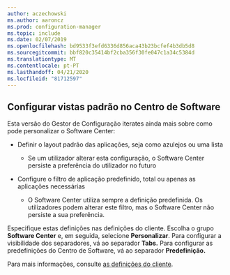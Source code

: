 ```yaml
---
author: aczechowski
ms.author: aaroncz
ms.prod: configuration-manager
ms.topic: include
ms.date: 02/07/2019
ms.openlocfilehash: bd9533f3efd6336d856aca43b23bcfef4b3db5d8
ms.sourcegitcommit: bbf820c35414bf2cba356f30fe047c1a34c5384d
ms.translationtype: MT
ms.contentlocale: pt-PT
ms.lasthandoff: 04/21/2020
ms.locfileid: "81712597"
---
```

## <a name="configure-default-views-in-software-center"></a><a name="bkmk_swctr"></a>Configurar vistas padrão no Centro de Software
<!--3612112-->

Esta versão do Gestor de Configuração iterates ainda mais sobre como pode personalizar o Software Center:
 
- Definir o layout padrão das aplicações, seja como azulejos ou uma lista  

    - Se um utilizador alterar esta configuração, o Software Center persiste a preferência do utilizador no futuro  

- Configure o filtro de aplicação predefinido, total ou apenas as aplicações necessárias  

    - O Software Center utiliza sempre a definição predefinida. Os utilizadores podem alterar este filtro, mas o Software Center não persiste a sua preferência.    

Especifique estas definições nas definições do cliente. Escolha o grupo **Software Center** e, em seguida, selecione **Personalizar**. Para configurar a visibilidade dos separadores, vá ao separador **Tabs.** Para configurar as predefinições do Centro de Software, vá ao separador **Predefinição.** 

Para mais informações, consulte [as definições do cliente](../../../../clients/deploy/about-client-settings.md#software-center).

